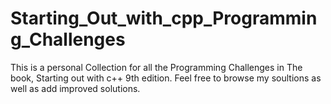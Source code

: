 # Starting_Out_with_cpp_Programming_Challenges
This is a personal Collection for all the Programming Challenges in The book, Starting out with c++ 9th edition.
Feel free to browse my soultions as well as add improved solutions.
